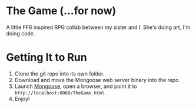 The Game (...for now)
====================

A little FF6 inspired RPG collab between my sister and I. She's doing art, I'm doing code.

# Getting It to Run

1. Clone the git repo into its own folder.
2. Download and move the Mongoose web server binary into the repo.
3. Launch [Mongoose](https://www.cesanta.com/products/binary), open a browser, and point it to `http://localhost:8080/TheGame.html`.
4. Enjoy!